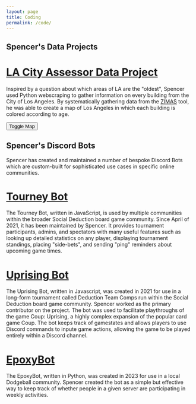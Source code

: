 ```yaml
---
layout: page
title: Coding
permalink: /code/
---
```


## Spencer's Data Projects
# [LA City Assessor Data Project](https://github.com/sadnixon/LACityDataProject)
Inspired by a question about which areas of LA are the "oldest", Spencer used Python webscraping to gather information on every building from the City of Los Angeles. By systematically gathering data from the [ZIMAS](https://zimas.lacity.org/) tool, he was able to create a map of Los Angeles in which each building is colored according to age.


<button type="button" onclick="show()" id="btnID">
	Toggle Map
</button>
<img id="image" src="/assets/LAConstructionDateMapFinal.png" style="display: none;"/>

<script>
	function show() {
	var x = document.getElementById("image");
	if (x.style.display === "none") {
		x.style.display = "block";
	} else {
		x.style.display = "none";
	}
}
</script>

## Spencer's Discord Bots
Spencer has created and maintained a number of bespoke Discord Bots which are custom-built for sophisticated use cases in specific online communities.

# [Tourney Bot](https://github.com/sadnixon/tourney-bot)
The Tourney Bot, written in JavaScript, is used by multiple communities within the broader Social Deduction board game community. Since April of 2021, it has been maintained by Spencer. It provides tournament participants, admins, and spectators with many useful features such as looking up detailed statistics on any player, displaying tournament standings, placing "side-bets", and sending "ping" reminders about upcoming game times.

# [Uprising Bot](https://github.com/nch0w/uprising)
The Uprising Bot, written in Javascript, was created in 2021 for use in a long-form tournament called Deduction Team Comps run within the Social Deduction board game community. Spencer worked as the primary contributor on the project. The bot was used to facilitate playthroughs of the game Coup: Uprising, a highly complex expansion of the popular card game Coup. The bot keeps track of gamestates and allows players to use Discord commands to inpute game actions, allowing the game to be played entirely within a Discord channel.

# [EpoxyBot](https://github.com/sadnixon/EpoxyBot)
The EpoxyBot, written in Python, was created in 2023 for use in a local Dodgeball community. Spencer created the bot as a simple but effective way to keep track of whether people in a given server are participating in weekly activities.